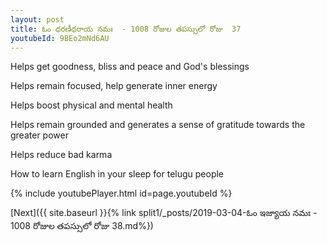 ```yaml
---
layout: post
title: ఓం ధరణీధరాయ నమః  - 1008 రోజుల తపస్సులో రోజు  37
youtubeId: 9BEo2mNd6AU
---
```

 
 
Helps get goodness, bliss and peace and God's blessings
 
Helps remain focused, help generate inner energy 
 
Helps boost physical and mental health 
 
Helps remain grounded and generates a sense of gratitude towards the greater power 
 
Helps reduce bad karma
 
How to learn English in your sleep for telugu people
 
 
 
 


{% include youtubePlayer.html id=page.youtubeId %}
 
[Next]({{ site.baseurl }}{% link split1/_posts/2019-03-04-ఓం ఇజ్యాయ నమః  - 1008 రోజుల తపస్సులో రోజు  38.md%})
 
